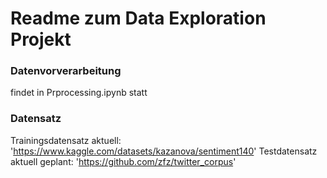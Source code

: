# Readme zum Data Exploration Projekt 

### Datenvorverarbeitung 

findet in Prprocessing.ipynb statt

### Datensatz 

Trainingsdatensatz aktuell: 'https://www.kaggle.com/datasets/kazanova/sentiment140'
Testdatensatz aktuell geplant: 'https://github.com/zfz/twitter_corpus' 
